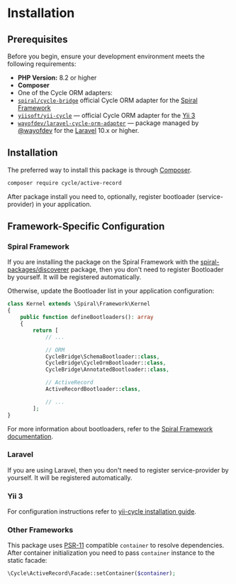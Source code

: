# Installation

## Prerequisites

Before you begin, ensure your development environment meets the following requirements:

* **PHP Version:** 8.2 or higher
* **Composer**
* One of the Cycle ORM adapters:
* [`spiral/cycle-bridge`](https://github.com/spiral/cycle-bridge) official Cycle ORM adapter for the [Spiral Framework](https://github.com/spiral/framework)
* [`yiisoft/yii-cycle`](https://github.com/yiisoft/yii-cycle) — official Cycle ORM adapter for the [Yii 3](https://www.yiiframework.com)
* [`wayofdev/laravel-cycle-orm-adapter`](https://github.com/wayofdev/laravel-cycle-orm-adapter) — package managed by [@wayofdev](https://github.com/wayofdev) for the [Laravel](https://laravel.com) 10.x or higher.

## Installation

The preferred way to install this package is through [Composer](https://getcomposer.org/).

```bash
composer require cycle/active-record
```

After package install you need to, optionally, register bootloader (service-provider) in your application.

## Framework-Specific Configuration

### Spiral Framework

If you are installing the package on the Spiral Framework with the [spiral-packages/discoverer](https://github.com/spiral-packages/discoverer) package, then you don't need to register Bootloader by yourself. It will be registered automatically.

Otherwise, update the Bootloader list in your application configuration:

```php Kernel.php
class Kernel extends \Spiral\Framework\Kernel
{
    public function defineBootloaders(): array
    {
        return [
            // ...

            // ORM
            CycleBridge\SchemaBootloader::class,
            CycleBridge\CycleOrmBootloader::class,
            CycleBridge\AnnotatedBootloader::class,

            // ActiveRecord
            ActiveRecordBootloader::class,

            // ...
        ];
}
```

For more information about bootloaders, refer to the [Spiral Framework documentation](https://spiral.dev/docs/framework-bootloaders/current).

### Laravel

If you are using Laravel, then you don't need to register service-provider by yourself. It will be registered automatically.

### Yii 3

For configuration instructions refer to [yii-cycle installation guide](https://github.com/yiisoft/yii-cycle/blob/master/docs/guide/en/installation.md).

### Other Frameworks

This package uses [PSR-11](https://www.php-fig.org/psr/psr-11/) compatible `container` to resolve dependencies. After container initialization you need to pass `container` instance to the static facade:

```php
\Cycle\ActiveRecord\Facade::setContainer($container);
```
